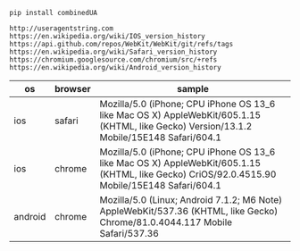 ```
pip install combinedUA
```

```
http://useragentstring.com
https://en.wikipedia.org/wiki/IOS_version_history
https://api.github.com/repos/WebKit/WebKit/git/refs/tags
https://en.wikipedia.org/wiki/Safari_version_history
https://chromium.googlesource.com/chromium/src/+refs
https://en.wikipedia.org/wiki/Android_version_history
```

| os      | browser | sample                                                       |
| ------- | ------- | ------------------------------------------------------------ |
| ios     | safari  | Mozilla/5.0 (iPhone; CPU iPhone OS 13_6 like Mac OS X) AppleWebKit/605.1.15 (KHTML, like Gecko) Version/13.1.2 Mobile/15E148 Safari/604.1 |
| ios     | chrome  | Mozilla/5.0 (iPhone; CPU iPhone OS 13_6 like Mac OS X) AppleWebKit/605.1.15 (KHTML, like Gecko) CriOS/92.0.4515.90 Mobile/15E148 Safari/604.1 |
| android | chrome  | Mozilla/5.0 (Linux; Android 7.1.2; M6 Note) AppleWebKit/537.36 (KHTML, like Gecko) Chrome/81.0.4044.117 Mobile Safari/537.36 |